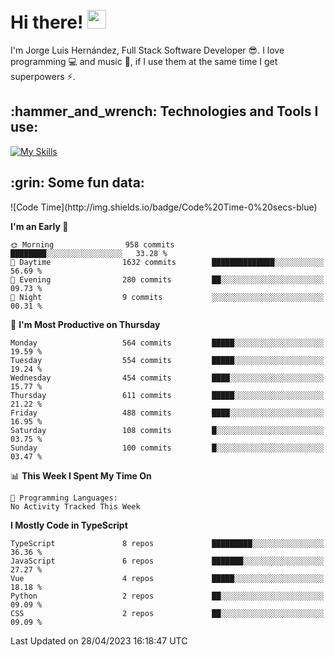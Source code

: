 <h1 align="left">
 <abc>
  <br>Hi there! <img src="https://user-images.githubusercontent.com/42378118/110234147-e3259600-7f4e-11eb-95be-0c4047144dea.gif" width="30"><br>
 </abc>
</h1>

I'm Jorge Luis Hernández, Full Stack Software Developer :sunglasses:. I love programming :computer: and music :musical_score:, if I use them at the same time I get superpowers :zap:. 


<h2 align="left">:hammer_and_wrench: Technologies and Tools I use:</h2>

[![My Skills](https://skillicons.dev/icons?i=js,ts,html,css,py,vue,react,next,nest,postgres,mysql)](https://skillicons.dev)

<h2 align="left">:grin: Some fun data:</h2>
<!--START_SECTION:waka-->
![Code Time](http://img.shields.io/badge/Code%20Time-0%20secs-blue)

**I'm an Early 🐤** 

```text
🌞 Morning                958 commits         ████████░░░░░░░░░░░░░░░░░   33.28 % 
🌆 Daytime                1632 commits        ██████████████░░░░░░░░░░░   56.69 % 
🌃 Evening                280 commits         ██░░░░░░░░░░░░░░░░░░░░░░░   09.73 % 
🌙 Night                  9 commits           ░░░░░░░░░░░░░░░░░░░░░░░░░   00.31 % 
```
📅 **I'm Most Productive on Thursday** 

```text
Monday                   564 commits         █████░░░░░░░░░░░░░░░░░░░░   19.59 % 
Tuesday                  554 commits         █████░░░░░░░░░░░░░░░░░░░░   19.24 % 
Wednesday                454 commits         ████░░░░░░░░░░░░░░░░░░░░░   15.77 % 
Thursday                 611 commits         █████░░░░░░░░░░░░░░░░░░░░   21.22 % 
Friday                   488 commits         ████░░░░░░░░░░░░░░░░░░░░░   16.95 % 
Saturday                 108 commits         █░░░░░░░░░░░░░░░░░░░░░░░░   03.75 % 
Sunday                   100 commits         █░░░░░░░░░░░░░░░░░░░░░░░░   03.47 % 
```


📊 **This Week I Spent My Time On** 

```text
💬 Programming Languages: 
No Activity Tracked This Week
```

**I Mostly Code in TypeScript** 

```text
TypeScript               8 repos             █████████░░░░░░░░░░░░░░░░   36.36 % 
JavaScript               6 repos             ███████░░░░░░░░░░░░░░░░░░   27.27 % 
Vue                      4 repos             █████░░░░░░░░░░░░░░░░░░░░   18.18 % 
Python                   2 repos             ██░░░░░░░░░░░░░░░░░░░░░░░   09.09 % 
CSS                      2 repos             ██░░░░░░░░░░░░░░░░░░░░░░░   09.09 % 
```




 Last Updated on 28/04/2023 16:18:47 UTC
<!--END_SECTION:waka-->

